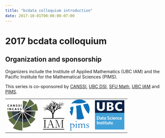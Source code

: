 ```yaml
---
title: "bcdata colloquium introduction"
date: 2017-10-01T00:08:00-07:00
---
```



# 2017 bcdata colloquium


## Organization and sponsorship
Organizers include the Institute of Applied
Mathematics (UBC IAM) and the Pacific Institute for the Mathematical Sciences (PIMS). 

This series is co-sponsored by [CANSSI](http://www.canssi.ca),
[UBC DSI](https://dsi.ubc.ca), [SFU Math](http://www.sfu.ca/math.html),  [UBC IAM](http://www.iam.ubc.ca) and
[PIMS](https://www.pims.math.ca/).

<table style="width:100%">
<tr style="text-align:center">
<td>
<img src="img/canssi_logo.png" style="width:auto; max-height:100px;">
</td>
<td>
<img src="img/iam-logo.png" style="width:auto; max-height:100px;">
</td>
<td>
<img src="img/pims-logo.png" style="width:auto; max-height:100px;">
</td>
<td style="text-align: center;">
<img src="img/ubc-dsi-logo.png" style="width:auto; max-height:100px; align:right;">
</td>
</tr>
</table>
